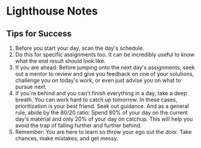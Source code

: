 # Lighthouse Notes

## Tips for Success

1. Before you start your day, scan the day's schedule.
2. Do this for specific assignments too. It can be incredibly useful to know what the end result should look like.
3. If you are ahead: Before jumping onto the next day's assignments, seek out a mentor to review and give you feedback on one of your solutions, challenge you on today's work, or even just advise you on what to pursue next.
4. If you're behind and you can't finish everything in a day, take a deep breath. You can work hard to catch up tomorrow. In these cases, prioritization is your best friend. Seek out guidance. And as a general rule, abide by the 80/20 ratio: Spend 80% of your day on the current day's material and only 20% of your day on catchup. This will help you avoid the trap of falling further and further behind.
5. Remember: You are here to learn so throw your ego out the door. Take chances, make mistakes, and get messy.
